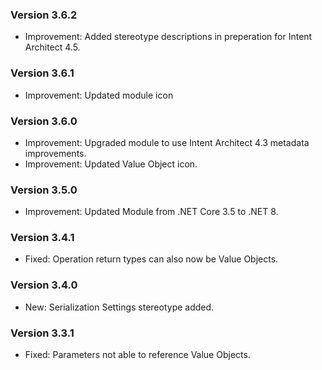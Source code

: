 ### Version 3.6.2

- Improvement: Added stereotype descriptions in preperation for Intent Architect 4.5. 

### Version 3.6.1

- Improvement: Updated module icon

### Version 3.6.0

- Improvement: Upgraded module to use Intent Architect 4.3 metadata improvements.
- Improvement: Updated Value Object icon.

### Version 3.5.0

- Improvement: Updated Module from .NET Core 3.5 to .NET 8.

### Version 3.4.1

- Fixed: Operation return types can also now be Value Objects.

### Version 3.4.0

- New: Serialization Settings stereotype added.

### Version 3.3.1

- Fixed: Parameters not able to reference Value Objects.
